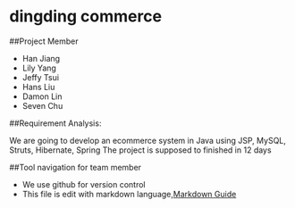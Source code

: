dingding commerce
================

##Project Member

* Han Jiang
* Lily Yang
* Jeffy Tsui
* Hans Liu
* Damon Lin
* Seven Chu


##Requirement Analysis:
 
We are going to develop an ecommerce system in Java using JSP, MySQL, Struts, Hibernate, Spring
The project is supposed to finished in 12 days


##Tool navigation for team member

* We use github for version control
* This file is edit with markdown language,[Markdown Guide](http://files.cnblogs.com/chengn/MarkDown%E8%BD%BB%E9%87%8F%E7%BA%A7%E6%A0%87%E8%AE%B0%E8%AF%AD%E8%A8%80.pdf)

